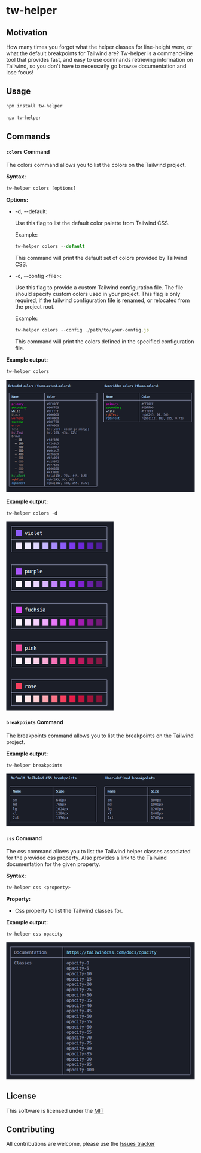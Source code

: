 # tw-helper

## Motivation

How many times you forgot what the helper classes for line-height were, or what the default breakpoints for Tailwind are? Tw-helper is a command-line tool that provides fast, and easy to use commands retrieving information on Tailwind, so you don't have to necessarily go browse documentation and lose focus!

## Usage

```javascript
npm install tw-helper
```

```javascript
npx tw-helper
```

## Commands

#### `colors` Command

The colors command allows you to list the colors on the Tailwind project.

**Syntax:**

```javascript
tw-helper colors [options]
```

**Options:**

- -d, --default:

  Use this flag to list the default color palette from Tailwind CSS.

  Example:

  ```javascript
  tw-helper colors --default
  ```

  This command will print the default set of colors provided by Tailwind CSS.

- -c, --config \<file>:

  Use this flag to provide a custom Tailwind configuration file. The file should specify custom colors used in your project. This flag is only required, if the tailwind configuration file is renamed, or relocated from the project root.

  Example:

  ```javascript
  tw-helper colors --config ./path/to/your-config.js
  ```

  This command will print the colors defined in the specified configuration file.

**Example output:**

```javascript
tw-helper colors
```

![colors command output](static/img/colors.png)

**Example output:**

```javascript
tw-helper colors -d
```

![colors --default command output](static/img/colors-default.png)

#### `breakpoints` Command

The breakpoints command allows you to list the breakpoints on the Tailwind project.

**Example output:**

```javascript
tw-helper breakpoints
```

![breakpoints command output](static/img/breakpoints.png)

#### `css` Command

The css command allows you to list the Tailwind helper classes associated for the provided css property. Also provides a link to the Tailwind documentation for the given property.

**Syntax:**

```javascript
tw-helper css <property>
```

**Property:**

- Css property to list the Tailwind classes for.

**Example output:**

```javascript
tw-helper css opacity
```

![css command output](static/img/css.png)

## License

This software is licensed under the [MIT](LICENSE)

## Contributing

All contributions are welcome, please use the [Issues tracker](https://github.com/anttiromppanen/tw-helper/issues)
